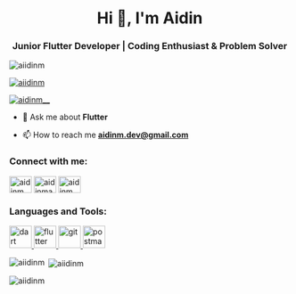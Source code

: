 <h1 align="center">Hi 👋, I'm Aidin</h1>
<h3 align="center">Junior Flutter Developer | Coding Enthusiast & Problem Solver</h3>

<p align="left"> <img src="https://komarev.com/ghpvc/?username=aiidinm&label=Profile%20views&color=0e75b6&style=flat" alt="aiidinm" /> </p>

<p align="left"> <a href="https://github.com/ryo-ma/github-profile-trophy"><img src="https://github-profile-trophy.vercel.app/?username=aiidinm" alt="aiidinm" /></a> </p>

<p align="left"> <a href="https://twitter.com/aidinm__" target="blank"><img src="https://img.shields.io/twitter/follow/aidinm__?logo=twitter&style=for-the-badge" alt="aidinm__" /></a> </p>

- 💬 Ask me about **Flutter**

- 📫 How to reach me **aidinm.dev@gmail.com**

<h3 align="left">Connect with me:</h3>
<p align="left">
<a href="https://twitter.com/aidinm__" target="blank"><img align="center" src="https://raw.githubusercontent.com/rahuldkjain/github-profile-readme-generator/master/src/images/icons/Social/twitter.svg" alt="aidinm__" height="30" width="40" /></a>
<a href="https://linkedin.com/in/aidinmanouchehri" target="blank"><img align="center" src="https://raw.githubusercontent.com/rahuldkjain/github-profile-readme-generator/master/src/images/icons/Social/linked-in-alt.svg" alt="aidinmanouchehri" height="30" width="40" /></a>
<a href="https://instagram.com/aidinm.dev" target="blank"><img align="center" src="https://raw.githubusercontent.com/rahuldkjain/github-profile-readme-generator/master/src/images/icons/Social/instagram.svg" alt="aidinm.dev" height="30" width="40" /></a>
</p>

<h3 align="left">Languages and Tools:</h3>
<p align="left"> <a href="https://dart.dev" target="_blank" rel="noreferrer"> <img src="https://www.vectorlogo.zone/logos/dartlang/dartlang-icon.svg" alt="dart" width="40" height="40"/> </a> <a href="https://flutter.dev" target="_blank" rel="noreferrer"> <img src="https://www.vectorlogo.zone/logos/flutterio/flutterio-icon.svg" alt="flutter" width="40" height="40"/> </a> <a href="https://git-scm.com/" target="_blank" rel="noreferrer"> <img src="https://www.vectorlogo.zone/logos/git-scm/git-scm-icon.svg" alt="git" width="40" height="40"/> </a> <a href="https://postman.com" target="_blank" rel="noreferrer"> <img src="https://www.vectorlogo.zone/logos/getpostman/getpostman-icon.svg" alt="postman" width="40" height="40"/> </a> </p>

<p><img align="left" src="https://github-readme-stats.vercel.app/api/top-langs?username=aiidinm&show_icons=true&locale=en&layout=compact" alt="aiidinm" /></p>

<p>&nbsp;<img align="center" src="https://github-readme-stats.vercel.app/api?username=aiidinm&show_icons=true&locale=en" alt="aiidinm" /></p>

<p><img align="center" src="https://github-readme-streak-stats.herokuapp.com/?user=aiidinm&" alt="aiidinm" /></p>
